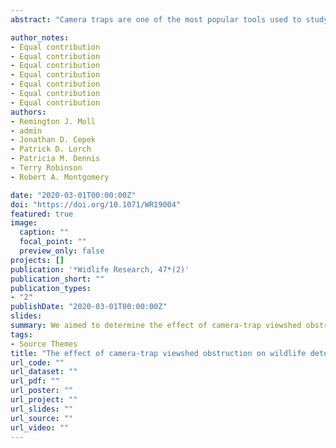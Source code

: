 ```yaml
---
abstract: "Camera traps are one of the most popular tools used to study wildlife worldwide. Numerous recent studies have evaluated the efficiency and effectiveness of camera traps as a research tool. Nonetheless, important aspects of camera-trap methodology remain in need of critical investigation. One such issue relates to camera-trap viewshed visibility, which is often compromised in the field by physical obstructions (e.g. trees) or topography (e.g. steep slopes). The loss of visibility due to these obstructions could affect wildlife detection rates, with associated implications for study inference and management application. We aimed to determine the effect of camera-trap viewshed obstruction on wildlife detection rates for a suite of eight North American species that vary in terms of ecology, commonness and body size. We deployed camera traps at 204 sites throughout an extensive semi-urban park system in Cleveland, Ohio, USA, from June to September 2016. At each site, we quantified camera-trap viewshed obstruction by using a cover-board design. We then modelled the effects of obstruction on wildlife detection rates for the eight focal species. We found that detection rates significantly decreased with an increasing viewshed obstruction for five of the eight species, including both larger and smaller mammal species (white-tailed deer, Odocoileus virginianus, and squirrels, Sciurus sp., respectively). The number of detections per week per camera decreased two- to three-fold as visibility at a camera site decreased from completely free of obstruction to mostly obstructed. These results imply that wildlife detection rates are influenced by site-level viewshed obstruction for a variety of species, and sometimes considerably so. Researchers using camera traps should address the potential for this effect to ensure robust inference from wildlife image data. Accounting for viewshed obstruction is critical when interpreting detection rates as indices of abundance or habitat use because variation in detection rate could be an artefact of site-level viewshed obstruction rather than due to underlying ecological processes."

author_notes:
- Equal contribution
- Equal contribution
- Equal contribution
- Equal contribution
- Equal contribution
- Equal contribution
- Equal contribution
authors:
- Remington J. Moll
- admin
- Jonathan D. Cepek
- Patrick D. Lorch
- Patricia M. Dennis
- Terry Robinson
- Robert A. Montgomery

date: "2020-03-01T00:00:00Z"
doi: "https://doi.org/10.1071/WR19004"
featured: true
image:
  caption: ""
  focal_point: ""
  preview_only: false
projects: []
publication: '*Widlife Research, 47*(2)'
publication_short: ""
publication_types:
- "2"
publishDate: "2020-03-01T00:00:00Z"
slides: 
summary: We aimed to determine the effect of camera-trap viewshed obstruction on wildlife detection rates for a suite of eight North American species that vary in terms of ecology, commonness and body size.
tags:
- Source Themes
title: "The effect of camera-trap viewshed obstruction on wildlife detection: implications for inferenceserv"
url_code: ""
url_dataset: ""
url_pdf: ""
url_poster: ""
url_project: ""
url_slides: ""
url_source: ""
url_video: ""
---
```


